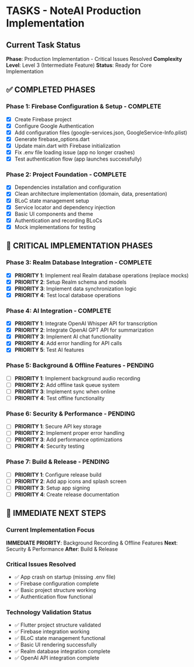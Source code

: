 # TASKS - NoteAI Production Implementation

## Current Task Status
**Phase**: Production Implementation - Critical Issues Resolved
**Complexity Level**: Level 3 (Intermediate Feature)
**Status**: Ready for Core Implementation

## ✅ COMPLETED PHASES

### Phase 1: Firebase Configuration & Setup - COMPLETE
- [x] Create Firebase project
- [x] Configure Google Authentication
- [x] Add configuration files (google-services.json, GoogleService-Info.plist)
- [x] Generate firebase_options.dart
- [x] Update main.dart with Firebase initialization
- [x] Fix .env file loading issue (app no longer crashes)
- [x] Test authentication flow (app launches successfully)

### Phase 2: Project Foundation - COMPLETE
- [x] Dependencies installation and configuration
- [x] Clean architecture implementation (domain, data, presentation)
- [x] BLoC state management setup
- [x] Service locator and dependency injection
- [x] Basic UI components and theme
- [x] Authentication and recording BLoCs
- [x] Mock implementations for testing

## 🚧 CRITICAL IMPLEMENTATION PHASES

### Phase 3: Realm Database Integration - COMPLETE
- [x] **PRIORITY 1**: Implement real Realm database operations (replace mocks)
- [x] **PRIORITY 2**: Setup Realm schema and models
- [x] **PRIORITY 3**: Implement data synchronization logic
- [x] **PRIORITY 4**: Test local database operations

### Phase 4: AI Integration - COMPLETE
- [x] **PRIORITY 1**: Integrate OpenAI Whisper API for transcription
- [x] **PRIORITY 2**: Integrate OpenAI GPT API for summarization
- [x] **PRIORITY 3**: Implement AI chat functionality
- [x] **PRIORITY 4**: Add error handling for API calls
- [x] **PRIORITY 5**: Test AI features

### Phase 5: Background & Offline Features - PENDING
- [ ] **PRIORITY 1**: Implement background audio recording
- [ ] **PRIORITY 2**: Add offline task queue system
- [ ] **PRIORITY 3**: Implement sync when online
- [ ] **PRIORITY 4**: Test offline functionality

### Phase 6: Security & Performance - PENDING
- [ ] **PRIORITY 1**: Secure API key storage
- [ ] **PRIORITY 2**: Implement proper error handling
- [ ] **PRIORITY 3**: Add performance optimizations
- [ ] **PRIORITY 4**: Security testing

### Phase 7: Build & Release - PENDING
- [ ] **PRIORITY 1**: Configure release build
- [ ] **PRIORITY 2**: Add app icons and splash screen
- [ ] **PRIORITY 3**: Setup app signing
- [ ] **PRIORITY 4**: Create release documentation

## 🎯 IMMEDIATE NEXT STEPS

### Current Implementation Focus
**IMMEDIATE PRIORITY**: Background Recording & Offline Features
**Next**: Security & Performance
**After**: Build & Release

### Critical Issues Resolved
- ✅ App crash on startup (missing .env file)
- ✅ Firebase configuration complete
- ✅ Basic project structure working
- ✅ Authentication flow functional

### Technology Validation Status
- ✅ Flutter project structure validated
- ✅ Firebase integration working
- ✅ BLoC state management functional
- ✅ Basic UI rendering successfully
- ✅ Realm database integration complete
- ✅ OpenAI API integration complete